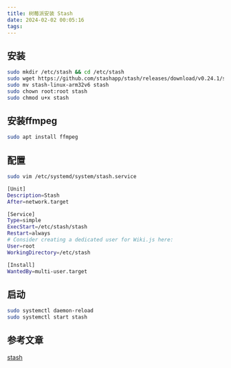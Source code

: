 ```yaml
---
title: 树莓派安装 Stash
date: 2024-02-02 00:05:16
tags:
---
```

## 安装

```bash
sudo mkdir /etc/stash && cd /etc/stash
sudo wget https://github.com/stashapp/stash/releases/download/v0.24.1/stash-linux-arm32v6
sudo mv stash-linux-arm32v6 stash
sudo chown root:root stash
sudo chmod u+x stash
```

## 安装ffmpeg

```bash
sudo apt install ffmpeg
```

## 配置

```bash
sudo vim /etc/systemd/system/stash.service

[Unit]
Description=Stash
After=network.target

[Service]
Type=simple
ExecStart=/etc/stash/stash
Restart=always
# Consider creating a dedicated user for Wiki.js here:
User=root
WorkingDirectory=/etc/stash

[Install]
WantedBy=multi-user.target
```

## 启动

```bash
sudo systemctl daemon-reload
sudo systemctl start stash
```

## 参考文章

[stash](https://github.com/stashapp/stash/)
